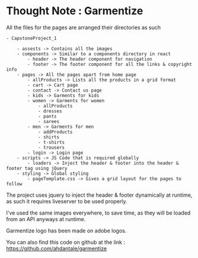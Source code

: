 # Thought Note : Garmentize #

All the files for the pages are arranged their directories as such

    - CapstoneProject_1

        - assests -> Contains all the images
        - components -> Similar to a components directory in react
            - header -> The header component for navigation
            - footer -> The footer component for all the links & copyright info
        - pages -> All the pages apart from home page
            - allProducts -> Lists all the products in a grid format
            - cart -> Cart page
            - contact -> Contact us page
            - kids -> Garments for kids
            - women -> Garments for women
                - allProducts
                - dresses
                - pants
                - sarees
            - men -> Garments for men
                - addProducts
                - shirts
                - t-shirts
                - trousers
            - login -> Login page
        - scripts -> JS Code that is required globally
            - loaders -> Inject the header & footer into the header & footer tag using jQuery
        - styling -> Global styling
            - pageTemplate.css -> Gives a grid layout for the pages to follow

The project uses jquery to inject the header & footer dynamically at runtime, as such it requires liveserver to be used properly.


I've used the same images everywhere, to save time, as they will be loaded from an API anyways at runtime.

Garmentize logo has been made on adobe logos.

You can also find this code on github at the link : https://github.com/ahdantale/garmentize
        

